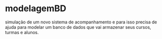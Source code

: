 # modelagemBD
simulação de um novo sistema de acompanhamento e para isso precisa de ajuda para modelar um banco de dados que vai armazenar seus cursos, turmas e alunos.
